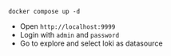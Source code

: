 ```
docker compose up -d
```

- Open `http://localhost:9999`
- Login with `admin` and `password`
- Go to explore and select loki as datasource